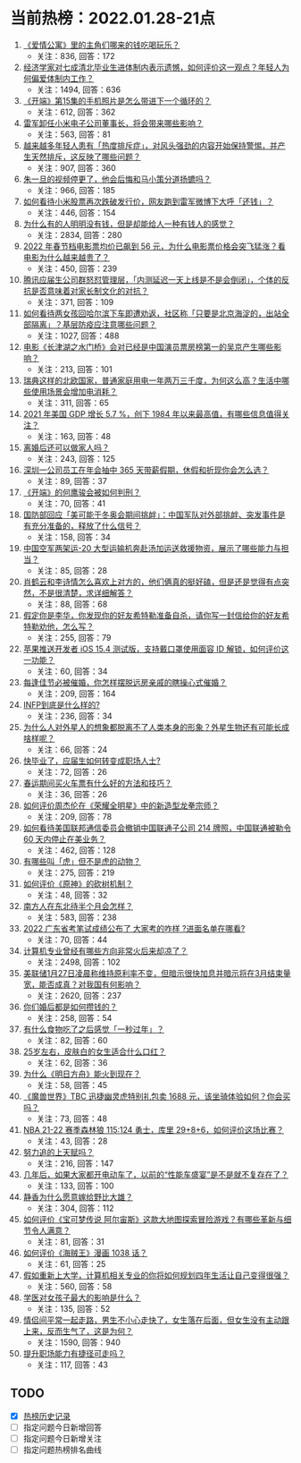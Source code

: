 # 当前热榜：2022.01.28-21点
1. [《爱情公寓》里的主角们哪来的钱吃喝玩乐？](https://www.zhihu.com/question/20117734)
    * 关注：836, 回答：172
2. [经济学家对七成清北毕业生进体制内表示遗憾，如何评价这一观点？年轻人为何偏爱体制内工作？](https://www.zhihu.com/question/513764859)
    * 关注：1494, 回答：636
3. [《开端》第15集的手机照片是怎么带进下一个循环的？](https://www.zhihu.com/question/513388644)
    * 关注：612, 回答：362
4. [雷军卸任小米电子公司董事长，将会带来哪些影响？](https://www.zhihu.com/question/513785988)
    * 关注：563, 回答：81
5. [越来越多年轻人患有「热度排斥症」，对风头强劲的内容开始保持警惕，并产生天然排斥，这反映了哪些问题？](https://www.zhihu.com/question/513445601)
    * 关注：907, 回答：360
6. [朱一旦的视频停更了，他会后悔和马小策分道扬镳吗？](https://www.zhihu.com/question/512610329)
    * 关注：966, 回答：185
7. [如何看待小米股票再次跌破发行价，网友跑到雷军微博下大呼「还钱」？](https://www.zhihu.com/question/513641562)
    * 关注：446, 回答：154
8. [为什么有的人明明没有钱，但是却能给人一种有钱人的感觉？](https://www.zhihu.com/question/305478115)
    * 关注：2834, 回答：280
9. [2022 年春节档电影票均价已飙到 56 元，为什么电影票价格会突飞猛涨？看电影为什么越来越贵了？](https://www.zhihu.com/question/513273383)
    * 关注：450, 回答：239
10. [腾讯应届生公司群怒怼管理层，「内测延迟一天上线是不是会倒闭」，个体的反抗是否意味着对家长制文化的对抗？](https://www.zhihu.com/question/513509424)
    * 关注：371, 回答：109
11. [如何看待两女孩回哈尔滨下车即遭劝返，社区称「只要是北京海淀的，出站全部隔离」？基层防疫应注意哪些问题？](https://www.zhihu.com/question/513658631)
    * 关注：1027, 回答：488
12. [电影《长津湖之水门桥》会对已经是中国演员票房榜第一的吴京产生哪些影响？](https://www.zhihu.com/question/509083505)
    * 关注：213, 回答：101
13. [瑞典这样的北欧国家，普通家庭用电一年两万三千度，为何这么高？生活中哪些使用场景会增加电消耗？](https://www.zhihu.com/question/512972795)
    * 关注：311, 回答：65
14. [2021 年美国 GDP 增长 5.7 %，创下 1984 年以来最高值，有哪些信息值得关注？](https://www.zhihu.com/question/513776414)
    * 关注：163, 回答：48
15. [离婚后还可以做家人吗？](https://www.zhihu.com/question/513802093)
    * 关注：243, 回答：125
16. [深圳一公司员工在年会抽中 365 天带薪假期，休假和折现你会怎么选？](https://www.zhihu.com/question/513720273)
    * 关注：89, 回答：37
17. [《开端》的何鹰骏会被如何判刑？](https://www.zhihu.com/question/513379915)
    * 关注：70, 回答：41
18. [国防部回应「美可能于冬奥会期间挑衅」：中国军队对外部挑衅、突发事件是有充分准备的，释放了什么信号？](https://www.zhihu.com/question/513657209)
    * 关注：158, 回答：34
19. [中国空军两架运-20 大型运输机奔赴汤加运送救援物资，展示了哪些能力与担当？](https://www.zhihu.com/question/513647874)
    * 关注：85, 回答：28
20. [肖鹤云和李诗情怎么喜欢上对方的，他们俩真的挺好磕，但是还是觉得有点突然，不是很清楚，求详细解答？](https://www.zhihu.com/question/513366267)
    * 关注：88, 回答：68
21. [假定你是李华，你发现你的好友希特勒准备自杀，请你写一封信给你的好友希特勒劝他，怎么写？](https://www.zhihu.com/question/513613198)
    * 关注：255, 回答：79
22. [苹果推送开发者 iOS 15.4 测试版，支持戴口罩使用面容 ID 解锁，如何评价这一功能？](https://www.zhihu.com/question/513769718)
    * 关注：60, 回答：34
23. [每逢佳节必被催婚，你怎样摆脱远房亲戚的瞎操心式催婚？](https://www.zhihu.com/question/511978335)
    * 关注：209, 回答：164
24. [INFP到底是什么样的?](https://www.zhihu.com/question/460232103)
    * 关注：236, 回答：34
25. [为什么人对外星人的想象都脱离不了人类本身的形象？外星生物还有可能长成啥样呢？](https://www.zhihu.com/question/513131099)
    * 关注：66, 回答：24
26. [快毕业了，应届生如何转变成职场人士?](https://www.zhihu.com/question/388505893)
    * 关注：72, 回答：26
27. [春运期间买火车票有什么好的方法和技巧？](https://www.zhihu.com/question/511517418)
    * 关注：36, 回答：26
28. [如何评价周杰伦在《荣耀全明星》中的新造型龙拳宗师？](https://www.zhihu.com/question/513729207)
    * 关注：209, 回答：78
29. [如何看待美国联邦通信委员会撤销中国联通子公司 214 牌照，中国联通被勒令 60 天内停止在美业务？](https://www.zhihu.com/question/513773279)
    * 关注：462, 回答：128
30. [有哪些叫「虎」但不是虎的动物？](https://www.zhihu.com/question/513302917)
    * 关注：275, 回答：219
31. [如何评价《原神》的砍树机制？](https://www.zhihu.com/question/509501998)
    * 关注：48, 回答：32
32. [南方人在东北待半个月会怎样？](https://www.zhihu.com/question/443096571)
    * 关注：583, 回答：238
33. [2022 广东省考笔试成绩公布了 大家考的咋样 ?进面名单在哪看?](https://www.zhihu.com/question/513821559)
    * 关注：70, 回答：44
34. [计算机专业曾经有哪些方向非常火后来却凉了？](https://www.zhihu.com/question/323592434)
    * 关注：2498, 回答：102
35. [美联储1月27日凌晨称维持原利率不变，但暗示很快加息并暗示将在3月结束量宽，能否成真？对我国有何影响？](https://www.zhihu.com/question/513655396)
    * 关注：2620, 回答：237
36. [你们婚后都是如何攒钱的？](https://www.zhihu.com/question/499952520)
    * 关注：258, 回答：54
37. [有什么食物吃了之后感觉「一秒过年」？](https://www.zhihu.com/question/513513665)
    * 关注：82, 回答：60
38. [25岁左右，皮肤白的女生适合什么口红？](https://www.zhihu.com/question/503706658)
    * 关注：62, 回答：36
39. [为什么《明日方舟》能火到现在？](https://www.zhihu.com/question/512791729)
    * 关注：58, 回答：45
40. [《魔兽世界》TBC 迅捷幽灵虎特别礼包卖 1688 元，该坐骑体验如何？你会买吗？](https://www.zhihu.com/question/513430084)
    * 关注：73, 回答：48
41. [NBA 21-22 赛季森林狼 115:124 勇士，库里 29+8+6，如何评价这场比赛？](https://www.zhihu.com/question/513778409)
    * 关注：43, 回答：28
42. [努力追的上天赋吗？](https://www.zhihu.com/question/513093714)
    * 关注：216, 回答：147
43. [几年后，如果大家都开电动车了，以前的“性能车盛宴”是不是就不复存在了？](https://www.zhihu.com/question/513699841)
    * 关注：133, 回答：100
44. [静香为什么愿意嫁给野比大雄？](https://www.zhihu.com/question/511881876)
    * 关注：304, 回答：112
45. [如何评价《宝可梦传说 阿尔宙斯》这款大地图探索冒险游戏？有哪些革新与细节令人满意？](https://www.zhihu.com/question/513756642)
    * 关注：81, 回答：31
46. [如何评价《海贼王》漫画 1038 话？](https://www.zhihu.com/question/513461171)
    * 关注：61, 回答：25
47. [假如重新上大学，计算机相关专业的你将如何规划四年生活让自己变得很强？](https://www.zhihu.com/question/349150360)
    * 关注：560, 回答：58
48. [学医对女孩子最大的影响是什么？](https://www.zhihu.com/question/507376817)
    * 关注：135, 回答：52
49. [情侣间平常一起走路，男生不小心走快了，女生落在后面，但女生没有主动跟上来，反而生气了，这是为何？](https://www.zhihu.com/question/505674755)
    * 关注：1590, 回答：940
50. [提升职场能力有捷径可走吗？](https://www.zhihu.com/question/512378171)
    * 关注：117, 回答：43
## TODO
* [x] [热榜历史记录](hot_history/AllHot.md)
* [ ] 指定问题今日新增回答
* [ ] 指定问题今日新增关注
* [ ] 指定问题热榜排名曲线
